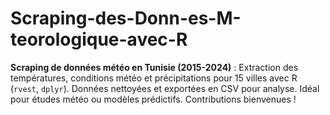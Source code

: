 # Scraping-des-Donn-es-M-teorologique-avec-R
**Scraping de données météo en Tunisie (2015-2024)** : Extraction des températures, conditions météo et précipitations pour 15 villes avec R (`rvest`, `dplyr`). Données nettoyées et exportées en CSV pour analyse. Idéal pour études météo ou modèles prédictifs. Contributions bienvenues !
